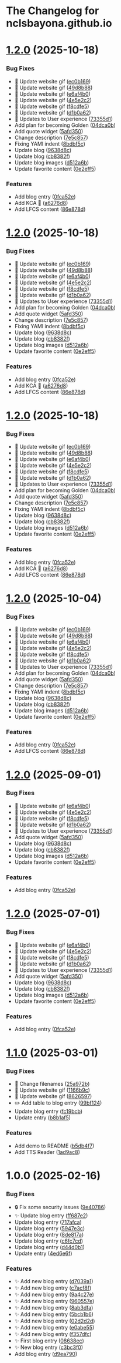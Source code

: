 # The Changelog for nclsbayona.github.io

# [1.2.0](https://github.com/nclsbayona/nclsbayona.github.io/compare/v1.1.0...v1.2.0) (2025-10-18)


### Bug Fixes

* :memo: Update website gif ([ec0b169](https://github.com/nclsbayona/nclsbayona.github.io/commit/ec0b1691c69e66395222f1a7041abc89c64555d1))
* :memo: Update website gif ([49d8b88](https://github.com/nclsbayona/nclsbayona.github.io/commit/49d8b88f17e3ef036f7870148e4bce5c48ee9ee9))
* :memo: Update website gif ([e6af4b0](https://github.com/nclsbayona/nclsbayona.github.io/commit/e6af4b04f5bb214c77825922e40c072ee2a2f2bb))
* :memo: Update website gif ([4e5e2c2](https://github.com/nclsbayona/nclsbayona.github.io/commit/4e5e2c275b52b5144f6f3c0591ab5d05addf7a06))
* :memo: Update website gif ([f8cdfe5](https://github.com/nclsbayona/nclsbayona.github.io/commit/f8cdfe5c3ebd3cdd82ff6d2fe2406af872da7ff8))
* :memo: Update website gif ([d1b0a62](https://github.com/nclsbayona/nclsbayona.github.io/commit/d1b0a62f2848d8eb5dac70197e079d19e84b822d))
* :wrench: Updates to User experience ([73355d1](https://github.com/nclsbayona/nclsbayona.github.io/commit/73355d105b8cfb9d0f9590a8dd7d67438deb6c89))
* Add plan for becoming Golden ([04dca0b](https://github.com/nclsbayona/nclsbayona.github.io/commit/04dca0be6bb92b130aa5f85dfcf0311d8424fb8d))
* Add quote widget ([5afd350](https://github.com/nclsbayona/nclsbayona.github.io/commit/5afd350ccf34f458d61625edecb05bbcc69d723e))
* Change description ([7e5c857](https://github.com/nclsbayona/nclsbayona.github.io/commit/7e5c857ed3e6031b4bf39f7549280fc606a28af9))
* Fixing YAMl indent ([8bdbf5c](https://github.com/nclsbayona/nclsbayona.github.io/commit/8bdbf5c12eaa8bb50abfdef8b47c58f212634dac))
* Update blog ([9638d8c](https://github.com/nclsbayona/nclsbayona.github.io/commit/9638d8c9a101776f43b41e1d7a76e187f2b177ec))
* Update blog ([cb8382f](https://github.com/nclsbayona/nclsbayona.github.io/commit/cb8382f756aa4738f7b75c161e2690555f18cb72))
* Update blog images ([d512a6b](https://github.com/nclsbayona/nclsbayona.github.io/commit/d512a6b49203dc5d8b84146405ced6f9aabbc1f5))
* Update favorite content ([0e2eff5](https://github.com/nclsbayona/nclsbayona.github.io/commit/0e2eff5b7e8aea86b79b67204b99527766a4379b))


### Features

* Add blog entry ([0fca52e](https://github.com/nclsbayona/nclsbayona.github.io/commit/0fca52ebbe009a1e0427f3a4fb2e80214ad2c7fb))
* Add KCA 🚨 ([a6276d8](https://github.com/nclsbayona/nclsbayona.github.io/commit/a6276d8eca6404b38f357f3b48d13777255abaa7))
* Add LFCS content ([86e878d](https://github.com/nclsbayona/nclsbayona.github.io/commit/86e878dda12c9d4491289c359bc287dc43695bee))

# [1.2.0](https://github.com/nclsbayona/nclsbayona.github.io/compare/v1.1.0...v1.2.0) (2025-10-18)


### Bug Fixes

* :memo: Update website gif ([ec0b169](https://github.com/nclsbayona/nclsbayona.github.io/commit/ec0b1691c69e66395222f1a7041abc89c64555d1))
* :memo: Update website gif ([49d8b88](https://github.com/nclsbayona/nclsbayona.github.io/commit/49d8b88f17e3ef036f7870148e4bce5c48ee9ee9))
* :memo: Update website gif ([e6af4b0](https://github.com/nclsbayona/nclsbayona.github.io/commit/e6af4b04f5bb214c77825922e40c072ee2a2f2bb))
* :memo: Update website gif ([4e5e2c2](https://github.com/nclsbayona/nclsbayona.github.io/commit/4e5e2c275b52b5144f6f3c0591ab5d05addf7a06))
* :memo: Update website gif ([f8cdfe5](https://github.com/nclsbayona/nclsbayona.github.io/commit/f8cdfe5c3ebd3cdd82ff6d2fe2406af872da7ff8))
* :memo: Update website gif ([d1b0a62](https://github.com/nclsbayona/nclsbayona.github.io/commit/d1b0a62f2848d8eb5dac70197e079d19e84b822d))
* :wrench: Updates to User experience ([73355d1](https://github.com/nclsbayona/nclsbayona.github.io/commit/73355d105b8cfb9d0f9590a8dd7d67438deb6c89))
* Add plan for becoming Golden ([04dca0b](https://github.com/nclsbayona/nclsbayona.github.io/commit/04dca0be6bb92b130aa5f85dfcf0311d8424fb8d))
* Add quote widget ([5afd350](https://github.com/nclsbayona/nclsbayona.github.io/commit/5afd350ccf34f458d61625edecb05bbcc69d723e))
* Change description ([7e5c857](https://github.com/nclsbayona/nclsbayona.github.io/commit/7e5c857ed3e6031b4bf39f7549280fc606a28af9))
* Fixing YAMl indent ([8bdbf5c](https://github.com/nclsbayona/nclsbayona.github.io/commit/8bdbf5c12eaa8bb50abfdef8b47c58f212634dac))
* Update blog ([9638d8c](https://github.com/nclsbayona/nclsbayona.github.io/commit/9638d8c9a101776f43b41e1d7a76e187f2b177ec))
* Update blog ([cb8382f](https://github.com/nclsbayona/nclsbayona.github.io/commit/cb8382f756aa4738f7b75c161e2690555f18cb72))
* Update blog images ([d512a6b](https://github.com/nclsbayona/nclsbayona.github.io/commit/d512a6b49203dc5d8b84146405ced6f9aabbc1f5))
* Update favorite content ([0e2eff5](https://github.com/nclsbayona/nclsbayona.github.io/commit/0e2eff5b7e8aea86b79b67204b99527766a4379b))


### Features

* Add blog entry ([0fca52e](https://github.com/nclsbayona/nclsbayona.github.io/commit/0fca52ebbe009a1e0427f3a4fb2e80214ad2c7fb))
* Add KCA 🚨 ([a6276d8](https://github.com/nclsbayona/nclsbayona.github.io/commit/a6276d8eca6404b38f357f3b48d13777255abaa7))
* Add LFCS content ([86e878d](https://github.com/nclsbayona/nclsbayona.github.io/commit/86e878dda12c9d4491289c359bc287dc43695bee))

# [1.2.0](https://github.com/nclsbayona/nclsbayona.github.io/compare/v1.1.0...v1.2.0) (2025-10-18)


### Bug Fixes

* :memo: Update website gif ([ec0b169](https://github.com/nclsbayona/nclsbayona.github.io/commit/ec0b1691c69e66395222f1a7041abc89c64555d1))
* :memo: Update website gif ([49d8b88](https://github.com/nclsbayona/nclsbayona.github.io/commit/49d8b88f17e3ef036f7870148e4bce5c48ee9ee9))
* :memo: Update website gif ([e6af4b0](https://github.com/nclsbayona/nclsbayona.github.io/commit/e6af4b04f5bb214c77825922e40c072ee2a2f2bb))
* :memo: Update website gif ([4e5e2c2](https://github.com/nclsbayona/nclsbayona.github.io/commit/4e5e2c275b52b5144f6f3c0591ab5d05addf7a06))
* :memo: Update website gif ([f8cdfe5](https://github.com/nclsbayona/nclsbayona.github.io/commit/f8cdfe5c3ebd3cdd82ff6d2fe2406af872da7ff8))
* :memo: Update website gif ([d1b0a62](https://github.com/nclsbayona/nclsbayona.github.io/commit/d1b0a62f2848d8eb5dac70197e079d19e84b822d))
* :wrench: Updates to User experience ([73355d1](https://github.com/nclsbayona/nclsbayona.github.io/commit/73355d105b8cfb9d0f9590a8dd7d67438deb6c89))
* Add plan for becoming Golden ([04dca0b](https://github.com/nclsbayona/nclsbayona.github.io/commit/04dca0be6bb92b130aa5f85dfcf0311d8424fb8d))
* Add quote widget ([5afd350](https://github.com/nclsbayona/nclsbayona.github.io/commit/5afd350ccf34f458d61625edecb05bbcc69d723e))
* Change description ([7e5c857](https://github.com/nclsbayona/nclsbayona.github.io/commit/7e5c857ed3e6031b4bf39f7549280fc606a28af9))
* Fixing YAMl indent ([8bdbf5c](https://github.com/nclsbayona/nclsbayona.github.io/commit/8bdbf5c12eaa8bb50abfdef8b47c58f212634dac))
* Update blog ([9638d8c](https://github.com/nclsbayona/nclsbayona.github.io/commit/9638d8c9a101776f43b41e1d7a76e187f2b177ec))
* Update blog ([cb8382f](https://github.com/nclsbayona/nclsbayona.github.io/commit/cb8382f756aa4738f7b75c161e2690555f18cb72))
* Update blog images ([d512a6b](https://github.com/nclsbayona/nclsbayona.github.io/commit/d512a6b49203dc5d8b84146405ced6f9aabbc1f5))
* Update favorite content ([0e2eff5](https://github.com/nclsbayona/nclsbayona.github.io/commit/0e2eff5b7e8aea86b79b67204b99527766a4379b))


### Features

* Add blog entry ([0fca52e](https://github.com/nclsbayona/nclsbayona.github.io/commit/0fca52ebbe009a1e0427f3a4fb2e80214ad2c7fb))
* Add KCA 🚨 ([a6276d8](https://github.com/nclsbayona/nclsbayona.github.io/commit/a6276d8eca6404b38f357f3b48d13777255abaa7))
* Add LFCS content ([86e878d](https://github.com/nclsbayona/nclsbayona.github.io/commit/86e878dda12c9d4491289c359bc287dc43695bee))

# [1.2.0](https://github.com/nclsbayona/nclsbayona.github.io/compare/v1.1.0...v1.2.0) (2025-10-04)


### Bug Fixes

* :memo: Update website gif ([ec0b169](https://github.com/nclsbayona/nclsbayona.github.io/commit/ec0b1691c69e66395222f1a7041abc89c64555d1))
* :memo: Update website gif ([49d8b88](https://github.com/nclsbayona/nclsbayona.github.io/commit/49d8b88f17e3ef036f7870148e4bce5c48ee9ee9))
* :memo: Update website gif ([e6af4b0](https://github.com/nclsbayona/nclsbayona.github.io/commit/e6af4b04f5bb214c77825922e40c072ee2a2f2bb))
* :memo: Update website gif ([4e5e2c2](https://github.com/nclsbayona/nclsbayona.github.io/commit/4e5e2c275b52b5144f6f3c0591ab5d05addf7a06))
* :memo: Update website gif ([f8cdfe5](https://github.com/nclsbayona/nclsbayona.github.io/commit/f8cdfe5c3ebd3cdd82ff6d2fe2406af872da7ff8))
* :memo: Update website gif ([d1b0a62](https://github.com/nclsbayona/nclsbayona.github.io/commit/d1b0a62f2848d8eb5dac70197e079d19e84b822d))
* :wrench: Updates to User experience ([73355d1](https://github.com/nclsbayona/nclsbayona.github.io/commit/73355d105b8cfb9d0f9590a8dd7d67438deb6c89))
* Add plan for becoming Golden ([04dca0b](https://github.com/nclsbayona/nclsbayona.github.io/commit/04dca0be6bb92b130aa5f85dfcf0311d8424fb8d))
* Add quote widget ([5afd350](https://github.com/nclsbayona/nclsbayona.github.io/commit/5afd350ccf34f458d61625edecb05bbcc69d723e))
* Change description ([7e5c857](https://github.com/nclsbayona/nclsbayona.github.io/commit/7e5c857ed3e6031b4bf39f7549280fc606a28af9))
* Fixing YAMl indent ([8bdbf5c](https://github.com/nclsbayona/nclsbayona.github.io/commit/8bdbf5c12eaa8bb50abfdef8b47c58f212634dac))
* Update blog ([9638d8c](https://github.com/nclsbayona/nclsbayona.github.io/commit/9638d8c9a101776f43b41e1d7a76e187f2b177ec))
* Update blog ([cb8382f](https://github.com/nclsbayona/nclsbayona.github.io/commit/cb8382f756aa4738f7b75c161e2690555f18cb72))
* Update blog images ([d512a6b](https://github.com/nclsbayona/nclsbayona.github.io/commit/d512a6b49203dc5d8b84146405ced6f9aabbc1f5))
* Update favorite content ([0e2eff5](https://github.com/nclsbayona/nclsbayona.github.io/commit/0e2eff5b7e8aea86b79b67204b99527766a4379b))


### Features

* Add blog entry ([0fca52e](https://github.com/nclsbayona/nclsbayona.github.io/commit/0fca52ebbe009a1e0427f3a4fb2e80214ad2c7fb))
* Add LFCS content ([86e878d](https://github.com/nclsbayona/nclsbayona.github.io/commit/86e878dda12c9d4491289c359bc287dc43695bee))

# [1.2.0](https://github.com/nclsbayona/nclsbayona.github.io/compare/v1.1.0...v1.2.0) (2025-09-01)


### Bug Fixes

* :memo: Update website gif ([e6af4b0](https://github.com/nclsbayona/nclsbayona.github.io/commit/e6af4b04f5bb214c77825922e40c072ee2a2f2bb))
* :memo: Update website gif ([4e5e2c2](https://github.com/nclsbayona/nclsbayona.github.io/commit/4e5e2c275b52b5144f6f3c0591ab5d05addf7a06))
* :memo: Update website gif ([f8cdfe5](https://github.com/nclsbayona/nclsbayona.github.io/commit/f8cdfe5c3ebd3cdd82ff6d2fe2406af872da7ff8))
* :memo: Update website gif ([d1b0a62](https://github.com/nclsbayona/nclsbayona.github.io/commit/d1b0a62f2848d8eb5dac70197e079d19e84b822d))
* :wrench: Updates to User experience ([73355d1](https://github.com/nclsbayona/nclsbayona.github.io/commit/73355d105b8cfb9d0f9590a8dd7d67438deb6c89))
* Add quote widget ([5afd350](https://github.com/nclsbayona/nclsbayona.github.io/commit/5afd350ccf34f458d61625edecb05bbcc69d723e))
* Update blog ([9638d8c](https://github.com/nclsbayona/nclsbayona.github.io/commit/9638d8c9a101776f43b41e1d7a76e187f2b177ec))
* Update blog ([cb8382f](https://github.com/nclsbayona/nclsbayona.github.io/commit/cb8382f756aa4738f7b75c161e2690555f18cb72))
* Update blog images ([d512a6b](https://github.com/nclsbayona/nclsbayona.github.io/commit/d512a6b49203dc5d8b84146405ced6f9aabbc1f5))
* Update favorite content ([0e2eff5](https://github.com/nclsbayona/nclsbayona.github.io/commit/0e2eff5b7e8aea86b79b67204b99527766a4379b))


### Features

* Add blog entry ([0fca52e](https://github.com/nclsbayona/nclsbayona.github.io/commit/0fca52ebbe009a1e0427f3a4fb2e80214ad2c7fb))

# [1.2.0](https://github.com/nclsbayona/nclsbayona.github.io/compare/v1.1.0...v1.2.0) (2025-07-01)


### Bug Fixes

* :memo: Update website gif ([e6af4b0](https://github.com/nclsbayona/nclsbayona.github.io/commit/e6af4b04f5bb214c77825922e40c072ee2a2f2bb))
* :memo: Update website gif ([4e5e2c2](https://github.com/nclsbayona/nclsbayona.github.io/commit/4e5e2c275b52b5144f6f3c0591ab5d05addf7a06))
* :memo: Update website gif ([f8cdfe5](https://github.com/nclsbayona/nclsbayona.github.io/commit/f8cdfe5c3ebd3cdd82ff6d2fe2406af872da7ff8))
* :memo: Update website gif ([d1b0a62](https://github.com/nclsbayona/nclsbayona.github.io/commit/d1b0a62f2848d8eb5dac70197e079d19e84b822d))
* :wrench: Updates to User experience ([73355d1](https://github.com/nclsbayona/nclsbayona.github.io/commit/73355d105b8cfb9d0f9590a8dd7d67438deb6c89))
* Add quote widget ([5afd350](https://github.com/nclsbayona/nclsbayona.github.io/commit/5afd350ccf34f458d61625edecb05bbcc69d723e))
* Update blog ([9638d8c](https://github.com/nclsbayona/nclsbayona.github.io/commit/9638d8c9a101776f43b41e1d7a76e187f2b177ec))
* Update blog ([cb8382f](https://github.com/nclsbayona/nclsbayona.github.io/commit/cb8382f756aa4738f7b75c161e2690555f18cb72))
* Update blog images ([d512a6b](https://github.com/nclsbayona/nclsbayona.github.io/commit/d512a6b49203dc5d8b84146405ced6f9aabbc1f5))
* Update favorite content ([0e2eff5](https://github.com/nclsbayona/nclsbayona.github.io/commit/0e2eff5b7e8aea86b79b67204b99527766a4379b))


### Features

* Add blog entry ([0fca52e](https://github.com/nclsbayona/nclsbayona.github.io/commit/0fca52ebbe009a1e0427f3a4fb2e80214ad2c7fb))

# [1.1.0](https://github.com/nclsbayona/nclsbayona.github.io/compare/v1.0.0...v1.1.0) (2025-03-01)


### Bug Fixes

* :art: Change filenames ([25a972b](https://github.com/nclsbayona/nclsbayona.github.io/commit/25a972b10af38badd8711f89387006ab95ad4836))
* :memo: Update website gif ([1166b9c](https://github.com/nclsbayona/nclsbayona.github.io/commit/1166b9c4c91058607a6341167a06be387adf60b4))
* :memo: Update website gif ([8626597](https://github.com/nclsbayona/nclsbayona.github.io/commit/8626597289cfe5bc9f9ff70635e8fb2ae53cbb3f))
* :pencil2: Add table to blog entry ([99bf124](https://github.com/nclsbayona/nclsbayona.github.io/commit/99bf12492d0690acd4304756c6473a8aa3b4c0d0))
* Update blog entry ([fc19bcb](https://github.com/nclsbayona/nclsbayona.github.io/commit/fc19bcbdbf48d2c07c92dfae1a7e0aa84fb2e78f))
* Update entry ([b8b1af5](https://github.com/nclsbayona/nclsbayona.github.io/commit/b8b1af50c477204c9ff052b9b287dd92b4b1e560))


### Features

* Add demo to README ([b5db4f7](https://github.com/nclsbayona/nclsbayona.github.io/commit/b5db4f71e23281ed88d73de7bc3ea5ac264092ca))
* Add TTS Reader ([1ad9ac8](https://github.com/nclsbayona/nclsbayona.github.io/commit/1ad9ac80dd4d0b5010c2572cb077082578b55de9))

# 1.0.0 (2025-02-16)


### Bug Fixes

* :lock: Fix some security issues ([9e40786](https://github.com/nclsbayona/nclsbayona.github.io/commit/9e40786fb57f33c636a814bb3ddf840b54122480))
* :sparkles: Update blog entry ([ff687e2](https://github.com/nclsbayona/nclsbayona.github.io/commit/ff687e25283301fd64fc53a3b9b9dae09bb75df3))
* Update blog entry ([717afca](https://github.com/nclsbayona/nclsbayona.github.io/commit/717afcad489f6fe323f9a6c1da8c65e70f6ff2d4))
* Update blog entry ([5947e3c](https://github.com/nclsbayona/nclsbayona.github.io/commit/5947e3cc11cb5a559e8101ac2e1b58cb5fc9afa2))
* Update blog entry ([8de817a](https://github.com/nclsbayona/nclsbayona.github.io/commit/8de817a8831b595f53f88beeef3782d9b71e42a0))
* Update blog entry ([c6fc7cd](https://github.com/nclsbayona/nclsbayona.github.io/commit/c6fc7cd3ab3cd2f18b2b5a23c7bf1ba99b0571b7))
* Update blog entry ([d44d0b1](https://github.com/nclsbayona/nclsbayona.github.io/commit/d44d0b1fe788ebd5e2dad470d01144dbb090b1c5))
* Update entry ([4ed6e6f](https://github.com/nclsbayona/nclsbayona.github.io/commit/4ed6e6fc2202e59e8336d46671b1bd86f4fc0ba3))


### Features

* :sparkles: Add new blog entry ([d7039a1](https://github.com/nclsbayona/nclsbayona.github.io/commit/d7039a14f764aad10ce82f00aa67b7d2e8be8db2))
* :sparkles: Add new blog entry ([c7acf8f](https://github.com/nclsbayona/nclsbayona.github.io/commit/c7acf8fdb1b5e7d576d9a93e9115356ae7679956))
* :sparkles: Add new blog entry ([9a4c27e](https://github.com/nclsbayona/nclsbayona.github.io/commit/9a4c27e662e9108f2cc89af366bf7e88c21a840e))
* :sparkles: Add new blog entry ([960557e](https://github.com/nclsbayona/nclsbayona.github.io/commit/960557e2209e5ec7ff1d2a5a842f940e7a30dded))
* :sparkles: Add new blog entry ([8ab3dfa](https://github.com/nclsbayona/nclsbayona.github.io/commit/8ab3dfa8401fd38cab10152692853f70d202b8b9))
* :sparkles: Add new blog entry ([5bcb1b6](https://github.com/nclsbayona/nclsbayona.github.io/commit/5bcb1b61de2f7063fb98661666a7b6db540b4b0c))
* :sparkles: Add new blog entry ([02d2d2d](https://github.com/nclsbayona/nclsbayona.github.io/commit/02d2d2d895895d084f62a1d32d508349cd8c71bb))
* :sparkles: Add new blog entry ([e0abe55](https://github.com/nclsbayona/nclsbayona.github.io/commit/e0abe55c39bf2d2ce32dd63465efce4e322bc2c2))
* :sparkles: Add new blog entry ([f357dfc](https://github.com/nclsbayona/nclsbayona.github.io/commit/f357dfc4aae1b256e2aa12f14aa22915b240a29e))
* :sparkles: First blog entry ([08638ec](https://github.com/nclsbayona/nclsbayona.github.io/commit/08638ec26298b2a10110ff07e4ae75e7e5ecd872))
* :sparkles: New blog entry ([c3bc3f0](https://github.com/nclsbayona/nclsbayona.github.io/commit/c3bc3f0119f14f62124bef14117c7cac976387be))
* Add blog entry ([d9ea790](https://github.com/nclsbayona/nclsbayona.github.io/commit/d9ea790becca91ade6a1aedc662652d7b486ed4f))
